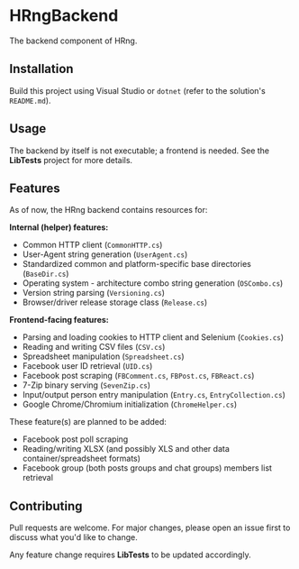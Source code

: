 ﻿# HRngBackend
The backend component of HRng.

## Installation
Build this project using Visual Studio or `dotnet` (refer to the solution's `README.md`).

## Usage
The backend by itself is not executable; a frontend is needed. See the **LibTests** project for more details.

## Features
As of now, the HRng backend contains resources for:

**Internal (helper) features:**
* Common HTTP client (`CommonHTTP.cs`)
* User-Agent string generation (`UserAgent.cs`)
* Standardized common and platform-specific base directories (`BaseDir.cs`)
* Operating system - architecture combo string generation (`OSCombo.cs`)
* Version string parsing (`Versioning.cs`)
* Browser/driver release storage class (`Release.cs`)

**Frontend-facing features:**
* Parsing and loading cookies to HTTP client and Selenium (`Cookies.cs`)
* Reading and writing CSV files (`CSV.cs`)
* Spreadsheet manipulation (`Spreadsheet.cs`)
* Facebook user ID retrieval (`UID.cs`)
* Facebook post scraping (`FBComment.cs`, `FBPost.cs`, `FBReact.cs`)
* 7-Zip binary serving (`SevenZip.cs`)
* Input/output person entry manipulation (`Entry.cs`, `EntryCollection.cs`)
* Google Chrome/Chromium initialization (`ChromeHelper.cs`)

These feature(s) are planned to be added:
* Facebook post poll scraping
* Reading/writing XLSX (and possibly XLS and other data container/spreadsheet formats)
* Facebook group (both posts groups and chat groups) members list retrieval

## Contributing
Pull requests are welcome.
For major changes, please open an issue first to discuss what you'd like to change.

Any feature change requires **LibTests** to be updated accordingly.